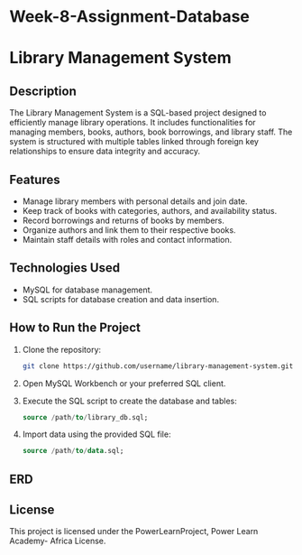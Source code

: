 # Week-8-Assignment-Database

# Library Management System

## Description

The Library Management System is a SQL-based project designed to efficiently manage library operations. It includes functionalities for managing members, books, authors, book borrowings, and library staff. The system is structured with multiple tables linked through foreign key relationships to ensure data integrity and accuracy.

## Features

* Manage library members with personal details and join date.
* Keep track of books with categories, authors, and availability status.
* Record borrowings and returns of books by members.
* Organize authors and link them to their respective books.
* Maintain staff details with roles and contact information.

## Technologies Used

* MySQL for database management.
* SQL scripts for database creation and data insertion.

## How to Run the Project

1. Clone the repository:

   ```bash
   git clone https://github.com/username/library-management-system.git
   ```
2. Open MySQL Workbench or your preferred SQL client.
3. Execute the SQL script to create the database and tables:

   ```sql
   source /path/to/library_db.sql;
   ```
4. Import data using the provided SQL file:

   ```sql
   source /path/to/data.sql;
   ```

## ERD



## License

This project is licensed under the PowerLearnProject, Power Learn Academy- Africa License.
